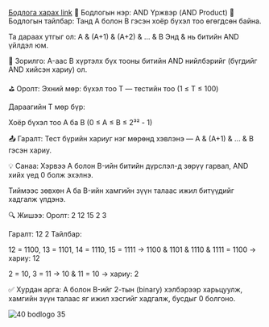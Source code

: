 <a href="https://www.hackerrank.com/challenges/and-product/problem?isFullScreen=true">Бодлога харах link</a>
🔩 Бодлогын нэр: AND Үржвэр (AND Product)
📘 Бодлогын тайлбар:
Танд A болон B гэсэн хоёр бүхэл тоо өгөгдсөн байна.

Та дараах утгыг ол:
A & (A+1) & (A+2) & ... & B
Энд & нь битийн AND үйлдэл юм.

🎯 Зорилго:
A-аас B хүртэлх бүх тооны битийн AND нийлбэрийг (бүгдийг AND хийсэн хариу) ол.

⛳ Оролт:
Эхний мөр: бүхэл тоо T — тестийн тоо (1 ≤ T ≤ 100)

Дараагийн T мөр бүр:

Хоёр бүхэл тоо A ба B (0 ≤ A ≤ B ≤ 2³² - 1)

📤 Гаралт:
Тест бүрийн хариуг нэг мөрөнд хэвлэнэ — A & (A+1) & ... & B гэсэн хариу.

💡 Санаа:
Хэрвээ A болон B-ийн битийн дүрслэл-д зөрүү гарвал, AND хийх үед 0 болж эхэлнэ.

Тиймээс зөвхөн A ба B-ийн хамгийн зүүн талаас ижил битүүдийг хадгалж үлдэнэ.

🔍 Жишээ:
Оролт:
2
12 15
2 3

Гаралт:
12
2
Тайлбар:

12 = 1100, 13 = 1101, 14 = 1110, 15 = 1111
→ 1100 & 1101 & 1110 & 1111 = 1100 → хариу: 12

2 = 10, 3 = 11
→ 10 & 11 = 10 → хариу: 2

✅ Хурдан арга:
A болон B-ийг 2-тын (binary) хэлбэрээр харьцуулж, хамгийн зүүн талаас яг ижил хэсгийг хадгалж, бусдыг 0 болгоно.


![40 bodlogo 35](https://github.com/user-attachments/assets/6fb668ad-fb1c-479c-9bb4-3d4ccaac6ef1)
